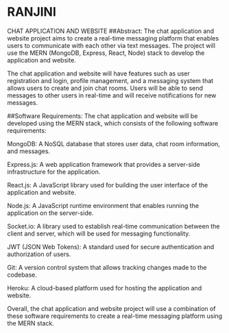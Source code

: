# RANJINI
CHAT APPLICATION AND WEBSITE
##Abstract:
The chat application and website project aims to create a real-time messaging platform that enables users to communicate with each other via text messages. The project will use the MERN (MongoDB, Express, React, Node) stack to develop the application and website.

The chat application and website will have features such as user registration and login, profile management, and a messaging system that allows users to create and join chat rooms. Users will be able to send messages to other users in real-time and will receive notifications for new messages.

##Software Requirements:
The chat application and website will be developed using the MERN stack, which consists of the following software requirements:

MongoDB: A NoSQL database that stores user data, chat room information, and messages.

Express.js: A web application framework that provides a server-side infrastructure for the application.

React.js: A JavaScript library used for building the user interface of the application and website.

Node.js: A JavaScript runtime environment that enables running the application on the server-side.

Socket.io: A library used to establish real-time communication between the client and server, which will be used for messaging functionality.

JWT (JSON Web Tokens): A standard used for secure authentication and authorization of users.

Git: A version control system that allows tracking changes made to the codebase.

Heroku: A cloud-based platform used for hosting the application and website.

Overall, the chat application and website project will use a combination of these software requirements to create a real-time messaging platform using the MERN stack.
